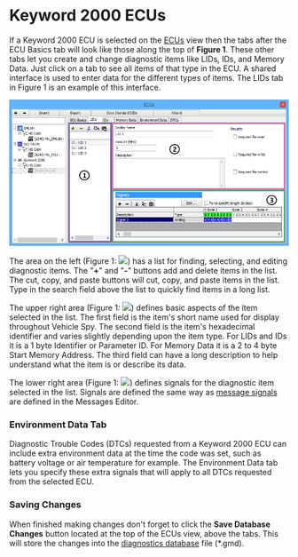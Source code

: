 # Keyword 2000 ECUs

If a Keyword 2000 ECU is selected on the [ECUs](../../main-menu-setup/ecus-view/) view then the tabs after the ECU Basics tab will look like those along the top of **Figure 1**. These other tabs let you create and change diagnostic items like LIDs, IDs, and Memory Data. Just click on a tab to see all items of that type in the ECU. A shared interface is used to enter data for the different types of items. The LIDs tab in Figure 1 is an example of this interface.

![Figure 1: The setup tabs for Keyword 2000 diagnostic data items share a 3 part interface.](../../../.gitbook/assets/spyecusk2k.gif)

The area on the left (Figure 1: ![](https://cdn.intrepidcs.net/support/VehicleSpy/assets/smOne.gif)) has a list for finding, selecting, and editing diagnostic items. The "**+**" and "**-**" buttons add and delete items in the list. The cut, copy, and paste buttons will cut, copy, and paste items in the list. Type in the search field above the list to quickly find items in a long list.

The upper right area (Figure 1: ![](https://cdn.intrepidcs.net/support/VehicleSpy/assets/smTwo.gif)) defines basic aspects of the item selected in the list. The first field is the item's short name used for display throughout Vehicle Spy. The second field is the item's hexadecimal identifier and varies slightly depending upon the item type. For LIDs and IDs it is a 1 byte Identifier or Parameter ID. For Memory Data it is a 2 to 4 byte Start Memory Address. The third field can have a long description to help understand what the item is or describe its data.

The lower right area (Figure 1: ![](https://cdn.intrepidcs.net/support/VehicleSpy/assets/smThree.gif)) defines signals for the diagnostic item selected in the list. Signals are defined the same way as [message signals](../message-editor/message-signals/) are defined in the Messages Editor.

### Environment Data Tab

Diagnostic Trouble Codes (DTCs) requested from a Keyword 2000 ECU can include extra environment data at the time the code was set, such as battery voltage or air temperature for example. The Environment Data tab lets you specify these extra signals that will apply to all DTCs requested from the selected ECU.

### Saving Changes

When finished making changes don't forget to click the **Save Database Changes** button located at the top of the ECUs view, above the tabs. This will store the changes into the [diagnostics database](../../main-menu-setup/network-databases.md) file (\*.gmd).
